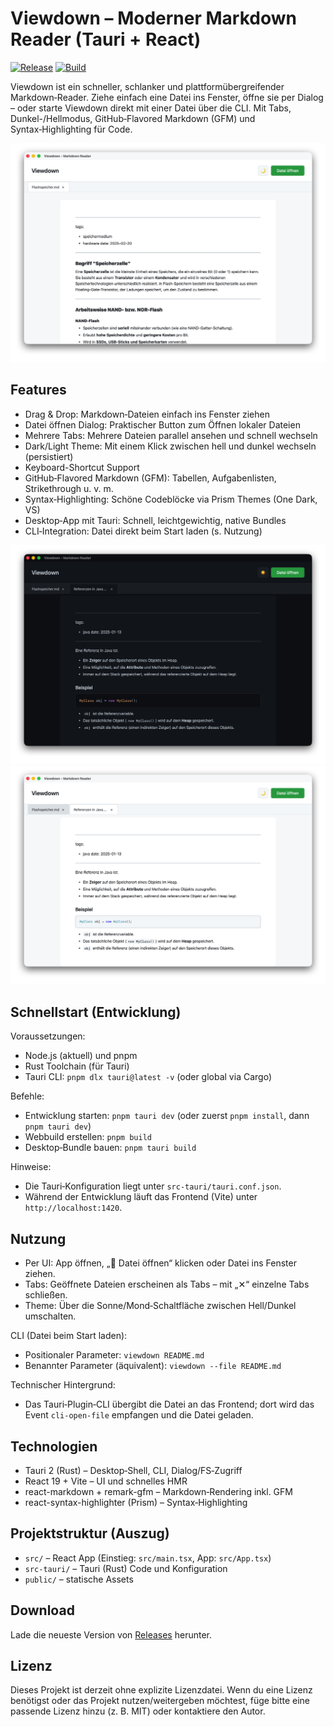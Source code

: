 # Viewdown – Moderner Markdown Reader (Tauri + React)

[![Release](https://github.com/Scharxi/viewdown/actions/workflows/release.yml/badge.svg)](https://github.com/Scharxi/viewdown/actions/workflows/release.yml)
[![Build](https://github.com/Scharxi/viewdown/actions/workflows/build.yml/badge.svg)](https://github.com/Scharxi/viewdown/actions/workflows/build.yml)

Viewdown ist ein schneller, schlanker und plattformübergreifender Markdown‑Reader. Ziehe einfach eine Datei ins Fenster,
öffne sie per Dialog – oder starte Viewdown direkt mit einer Datei über die CLI. Mit Tabs, Dunkel-/Hellmodus,
GitHub‑Flavored Markdown (GFM) und Syntax‑Highlighting für Code.

![Xnip2025-10-16_07-39-02.jpg](screenshots/Xnip2025-10-16_07-39-02.jpg)

## Features

- Drag & Drop: Markdown‑Dateien einfach ins Fenster ziehen
- Datei öffnen Dialog: Praktischer Button zum Öffnen lokaler Dateien
- Mehrere Tabs: Mehrere Dateien parallel ansehen und schnell wechseln
- Dark/Light Theme: Mit einem Klick zwischen hell und dunkel wechseln (persistiert)
- Keyboard-Shortcut Support
- GitHub‑Flavored Markdown (GFM): Tabellen, Aufgabenlisten, Strikethrough u. v. m.
- Syntax‑Highlighting: Schöne Codeblöcke via Prism Themes (One Dark, VS)
- Desktop‑App mit Tauri: Schnell, leichtgewichtig, native Bundles
- CLI‑Integration: Datei direkt beim Start laden (s. Nutzung)

![Xnip2025-10-16_07-41-48.jpg](screenshots/Xnip2025-10-16_07-41-48.jpg)
![Xnip2025-10-16_07-42-03.jpg](screenshots/Xnip2025-10-16_07-42-03.jpg)

## Schnellstart (Entwicklung)

Voraussetzungen:

- Node.js (aktuell) und pnpm
- Rust Toolchain (für Tauri)
- Tauri CLI: `pnpm dlx tauri@latest -v` (oder global via Cargo)

Befehle:

- Entwicklung starten: `pnpm tauri dev` (oder zuerst `pnpm install`, dann `pnpm tauri dev`)
- Webbuild erstellen: `pnpm build`
- Desktop‑Bundle bauen: `pnpm tauri build`

Hinweise:

- Die Tauri‑Konfiguration liegt unter `src-tauri/tauri.conf.json`.
- Während der Entwicklung läuft das Frontend (Vite) unter `http://localhost:1420`.

## Nutzung

- Per UI: App öffnen, „📄 Datei öffnen“ klicken oder Datei ins Fenster ziehen.
- Tabs: Geöffnete Dateien erscheinen als Tabs – mit „✕“ einzelne Tabs schließen.
- Theme: Über die Sonne/Mond‑Schaltfläche zwischen Hell/Dunkel umschalten.

CLI (Datei beim Start laden):

- Positionaler Parameter: `viewdown README.md`
- Benannter Parameter (äquivalent): `viewdown --file README.md`

Technischer Hintergrund:

- Das Tauri‑Plugin‑CLI übergibt die Datei an das Frontend; dort wird das Event `cli-open-file` empfangen und die Datei
  geladen.

## Technologien

- Tauri 2 (Rust) – Desktop‑Shell, CLI, Dialog/FS‑Zugriff
- React 19 + Vite – UI und schnelles HMR
- react-markdown + remark-gfm – Markdown‑Rendering inkl. GFM
- react-syntax-highlighter (Prism) – Syntax‑Highlighting

## Projektstruktur (Auszug)

- `src/` – React App (Einstieg: `src/main.tsx`, App: `src/App.tsx`)
- `src-tauri/` – Tauri (Rust) Code und Konfiguration
- `public/` – statische Assets

## Download

Lade die neueste Version von [Releases](https://github.com/DEIN_USERNAME/viewdown/releases/latest) herunter.

## Lizenz

Dieses Projekt ist derzeit ohne explizite Lizenzdatei. Wenn du eine Lizenz benötigst oder das Projekt nutzen/weitergeben
möchtest, füge bitte eine passende Lizenz hinzu (z. B. MIT) oder kontaktiere den Autor.

